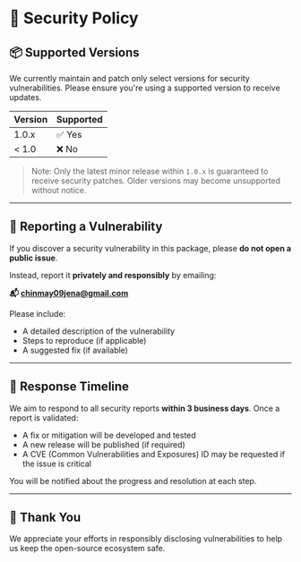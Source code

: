 # 🔐 Security Policy

## 📦 Supported Versions

We currently maintain and patch only select versions for security vulnerabilities. Please ensure you're using a supported version to receive updates.

| Version | Supported          |
| ------- | ------------------ |
| 1.0.x   | ✅ Yes              |
| < 1.0   | ❌ No               |

> Note: Only the latest minor release within `1.0.x` is guaranteed to receive security patches. Older versions may become unsupported without notice.

---

## 📢 Reporting a Vulnerability

If you discover a security vulnerability in this package, please **do not open a public issue**.

Instead, report it **privately and responsibly** by emailing:

**📬 chinmay09jena@gmail.com**

Please include:
- A detailed description of the vulnerability
- Steps to reproduce (if applicable)
- A suggested fix (if available)

---

## 📅 Response Timeline

We aim to respond to all security reports **within 3 business days**. Once a report is validated:
- A fix or mitigation will be developed and tested
- A new release will be published (if required)
- A CVE (Common Vulnerabilities and Exposures) ID may be requested if the issue is critical

You will be notified about the progress and resolution at each step.

---

## 🙏 Thank You

We appreciate your efforts in responsibly disclosing vulnerabilities to help us keep the open-source ecosystem safe.
